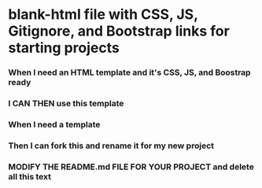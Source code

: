 # blank-html file with CSS, JS, Gitignore, and Bootstrap links for starting projects

 ### When I need an HTML template  and it's CSS, JS, and Boostrap ready
 ### I CAN THEN use this template

### When I need a template
### Then I can fork this and rename it for my new project


### MODIFY THE README.md FILE FOR YOUR PROJECT and delete all this text
